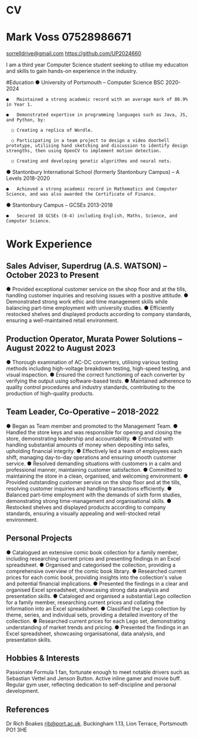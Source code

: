 # CV
# Mark Voss	07528986671
 sorrelldrive@gmail.com
 https://github.com/UP2024660

I am a third year Computer Science student seeking to utilise my education and skills to gain hands-on experience in the industry.

#Education
  ●	University of Portsmouth – Computer Science BSC 2020-2024
    
    ●	Maintained a strong academic record with an average mark of 80.9% in Year 1.
    
    ●	Demonstrated expertise in programming languages such as Java, JS, and Python, by:
    
      ○	Creating a replica of Wordle.
      
      ○	Participating in a team project to design a video doorbell prototype, utilising hand sketching and discussion to identify design strengths, then using OpenCV to implement motion detection.
      
      ○	Creating and developing genetic algorithms and neural nets.
  
  ●	Stantonbury International School (formerly Stantonbury Campus) – A Levels 2018-2020
  
    ●	Achieved a strong academic record in Mathematics and Computer Science, and was also awarded the Certificate of Finance.
  
  ●	Stantonbury Campus – GCSEs 2013-2018
  
    ●	Secured 10 GCSEs (8-4) including English, Maths, Science, and Computer Science.

# Work Experience
## Sales Adviser, Superdrug (A.S. WATSON) – October 2023 to Present
  ●	Provided exceptional customer service on the shop floor and at the tills, handling customer inquiries and resolving issues with a positive attitude.
  ●	Demonstrated strong work ethic and time management skills while balancing part-time employment with university studies.
  ●	Efficiently restocked shelves and displayed products according to company standards, ensuring a well-maintained retail environment.

## Production Operator, Murata Power Solutions – August 2022 to August 2023
  ●	Thorough examination of AC-DC converters, utilising various testing methods including high-voltage breakdown testing, high-speed testing, and visual inspection.
  ●	Ensured the correct functioning of each converter by verifying the output using software-based tests.
  ●	Maintained adherence to quality control procedures and industry standards, contributing to the production of high-quality products.

## Team Leader, Co-Operative – 2018-2022
  ●	Began as Team member and promoted to the Management Team.
  ●	Handled the store keys and was responsible for opening and closing the store, demonstrating leadership and accountability.
  ●	Entrusted with handling substantial amounts of money when depositing into safes, upholding financial integrity.
  ●	Effectively led a team of employees each shift, managing day-to-day operations and ensuring smooth customer service.
  ●	Resolved demanding situations with customers in a calm and professional manner, maintaining customer satisfaction.
  ●	Committed to maintaining the store in a clean, organised, and welcoming environment.
  ●	Provided outstanding customer service on the shop floor and at the tills, resolving customer inquiries and handling transactions efficiently.
  ●	Balanced part-time employment with the demands of sixth form studies, demonstrating strong time-management and organisational skills.
  ●	Restocked shelves and displayed products according to company standards, ensuring a visually appealing and well-stocked retail environment.

## Personal Projects
  ●	Catalogued an extensive comic book collection for a family member, including researching current prices and presenting findings in an Excel spreadsheet.
  ●	Organised and categorised the collection, providing a comprehensive overview of the comic book library.
  ●	Researched current prices for each comic book, providing insights into the collection's value and potential financial implications.
  ●	Presented the findings in a clear and organised Excel spreadsheet, showcasing strong data analysis and presentation skills.
  ●	Cataloged and organised a substantial Lego collection for a family member, researching current prices and collating the information into an Excel spreadsheet.
  ●	Classified the Lego collection by theme, series, and individual sets, providing a detailed inventory of the collection.
  ●	Researched current prices for each Lego set, demonstrating understanding of market trends and pricing.
  ●	Presented the findings in an Excel spreadsheet, showcasing organisational, data analysis, and presentation skills.

## Hobbies & Interests

Passionate Formula 1 fan, fortunate enough to meet notable drivers such as Sebastian Vettel and Jenson Button.  Active inline gamer and movie buff.  Regular gym user, reflecting dedication to self-discipline and personal development.

## References
Dr Rich Boakes <rjb@port.ac.uk>. Buckingham 1.13, Lion Terrace, Portsmouth PO1 3HE

